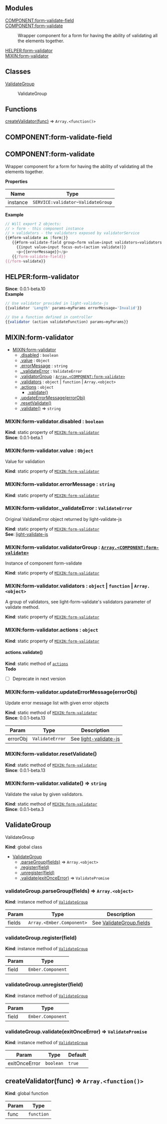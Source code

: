 ## Modules

<dl>
<dt><a href="#COMPONENT_form-validate-field">COMPONENT:form-validate-field</a></dt>
<dd></dd>
<dt><a href="#COMPONENT_form-validate">COMPONENT:form-validate</a></dt>
<dd><p>Wrapper component for a form for having the ability of validating all the elements together.</p>
</dd>
<dt><a href="#HELPER_form-validator">HELPER:form-validator</a></dt>
<dd></dd>
<dt><a href="#MIXIN_form-validator">MIXIN:form-validator</a></dt>
<dd></dd>
</dl>

## Classes

<dl>
<dt><a href="#ValidateGroup">ValidateGroup</a></dt>
<dd><p>ValidateGroup</p>
</dd>
</dl>

## Functions

<dl>
<dt><a href="#createValidator">createValidator(func)</a> ⇒ <code>Array.&lt;function()&gt;</code></dt>
<dd></dd>
</dl>

<a name="COMPONENT_form-validate-field"></a>

## COMPONENT:form-validate-field
<a name="COMPONENT_form-validate"></a>

## COMPONENT:form-validate
Wrapper component for a form for having the ability of validating all the elements together.

**Properties**

| Name | Type |
| --- | --- |
| instance | <code>SERVICE:validator~ValidateGroup</code> | 

**Example**  
```js
// Will export 2 objects:
// > form - this component instance
// > validators - the validators exposed by validatorService
{{#form-validate as |form|}}
   {{#form-validate-field group=form value=input validators=validators as |validate errorMessage|}}
     {{input value=input focus-out=(action validate)}}
     <p>{{errorMessage}}</p>
   {{/form-validate-field}}
{{/form-validate}}
```
<a name="HELPER_form-validator"></a>

## HELPER:form-validator
**Since**: 0.0.1-beta.10  
**Example**  
```js
// Use validator provided in light-validate-js
{{validator 'Length' params=myParams errorMessage='Invalid'}}

// Use a function defined in controller
{{validator (action validateFunction) params=myParams}}
```
<a name="MIXIN_form-validator"></a>

## MIXIN:form-validator

* [MIXIN:form-validator](#MIXIN_form-validator)
    * [.disabled](#MIXIN_form-validator.disabled) : <code>boolean</code>
    * [.value](#MIXIN_form-validator.value) : <code>Object</code>
    * [.errorMessage](#MIXIN_form-validator.errorMessage) : <code>string</code>
    * [._validateError](#MIXIN_form-validator._validateError) : <code>ValidateError</code>
    * [.validatorGroup](#MIXIN_form-validator.validatorGroup) : <code>[Array.&lt;COMPONENT:form-validate&gt;](#COMPONENT_form-validate)</code>
    * [.validators](#MIXIN_form-validator.validators) : <code>object</code> &#124; <code>function</code> &#124; <code>Array.&lt;object&gt;</code>
    * [.actions](#MIXIN_form-validator.actions) : <code>object</code>
        * [.validate()](#MIXIN_form-validator.actions.validate)
    * [.updateErrorMessage(errorObj)](#MIXIN_form-validator.updateErrorMessage)
    * [.resetValidate()](#MIXIN_form-validator.resetValidate)
    * [.validate()](#MIXIN_form-validator.validate) ⇒ <code>string</code>

<a name="MIXIN_form-validator.disabled"></a>

### MIXIN:form-validator.disabled : <code>boolean</code>
**Kind**: static property of <code>[MIXIN:form-validator](#MIXIN_form-validator)</code>  
**Since**: 0.0.1-beta.1  
<a name="MIXIN_form-validator.value"></a>

### MIXIN:form-validator.value : <code>Object</code>
Value for validation

**Kind**: static property of <code>[MIXIN:form-validator](#MIXIN_form-validator)</code>  
<a name="MIXIN_form-validator.errorMessage"></a>

### MIXIN:form-validator.errorMessage : <code>string</code>
**Kind**: static property of <code>[MIXIN:form-validator](#MIXIN_form-validator)</code>  
<a name="MIXIN_form-validator._validateError"></a>

### MIXIN:form-validator._validateError : <code>ValidateError</code>
Original ValdiateError object returned by light-validate-js

**Kind**: static property of <code>[MIXIN:form-validator](#MIXIN_form-validator)</code>  
**See**: [light-validate-js](https://github.com/JennieJi/light-validate-js/blob/master/API.md#ValidateError)  
<a name="MIXIN_form-validator.validatorGroup"></a>

### MIXIN:form-validator.validatorGroup : <code>[Array.&lt;COMPONENT:form-validate&gt;](#COMPONENT_form-validate)</code>
Instance of component form-validate

**Kind**: static property of <code>[MIXIN:form-validator](#MIXIN_form-validator)</code>  
<a name="MIXIN_form-validator.validators"></a>

### MIXIN:form-validator.validators : <code>object</code> &#124; <code>function</code> &#124; <code>Array.&lt;object&gt;</code>
A group of validators, see light-form-validate's validators parameter of validate method.

**Kind**: static property of <code>[MIXIN:form-validator](#MIXIN_form-validator)</code>  
<a name="MIXIN_form-validator.actions"></a>

### MIXIN:form-validator.actions : <code>object</code>
**Kind**: static property of <code>[MIXIN:form-validator](#MIXIN_form-validator)</code>  
<a name="MIXIN_form-validator.actions.validate"></a>

#### actions.validate()
**Kind**: static method of <code>[actions](#MIXIN_form-validator.actions)</code>  
**Todo**

- [ ] Deprecate in next version

<a name="MIXIN_form-validator.updateErrorMessage"></a>

### MIXIN:form-validator.updateErrorMessage(errorObj)
Update error message list with given error objects

**Kind**: static method of <code>[MIXIN:form-validator](#MIXIN_form-validator)</code>  
**Since**: 0.0.1-beta.13  

| Param | Type | Description |
| --- | --- | --- |
| errorObj | <code>ValidateError</code> | See [light-validate-js](https://github.com/JennieJi/light-validate-js/blob/master/API.md#ValidateError) |

<a name="MIXIN_form-validator.resetValidate"></a>

### MIXIN:form-validator.resetValidate()
**Kind**: static method of <code>[MIXIN:form-validator](#MIXIN_form-validator)</code>  
**Since**: 0.0.1-beta.13  
<a name="MIXIN_form-validator.validate"></a>

### MIXIN:form-validator.validate() ⇒ <code>string</code>
Validate the value by given validators.

**Kind**: static method of <code>[MIXIN:form-validator](#MIXIN_form-validator)</code>  
**Since**: 0.0.1-beta.3  
<a name="ValidateGroup"></a>

## ValidateGroup
ValidateGroup

**Kind**: global class  

* [ValidateGroup](#ValidateGroup)
    * [.parseGroup(fields)](#ValidateGroup+parseGroup) ⇒ <code>Array.&lt;object&gt;</code>
    * [.register(field)](#ValidateGroup+register)
    * [.unregister(field)](#ValidateGroup+unregister)
    * [.validate(exitOnceError)](#ValidateGroup+validate) ⇒ <code>ValidatePromise</code>

<a name="ValidateGroup+parseGroup"></a>

### validateGroup.parseGroup(fields) ⇒ <code>Array.&lt;object&gt;</code>
**Kind**: instance method of <code>[ValidateGroup](#ValidateGroup)</code>  

| Param | Type | Description |
| --- | --- | --- |
| fields | <code>Array.&lt;Ember.Component&gt;</code> | See [ValidateGroup.fields](ValidateGroup.fields) |

<a name="ValidateGroup+register"></a>

### validateGroup.register(field)
**Kind**: instance method of <code>[ValidateGroup](#ValidateGroup)</code>  

| Param | Type |
| --- | --- |
| field | <code>Ember.Component</code> | 

<a name="ValidateGroup+unregister"></a>

### validateGroup.unregister(field)
**Kind**: instance method of <code>[ValidateGroup](#ValidateGroup)</code>  

| Param | Type |
| --- | --- |
| field | <code>Ember.Component</code> | 

<a name="ValidateGroup+validate"></a>

### validateGroup.validate(exitOnceError) ⇒ <code>ValidatePromise</code>
**Kind**: instance method of <code>[ValidateGroup](#ValidateGroup)</code>  

| Param | Type | Default |
| --- | --- | --- |
| exitOnceError | <code>boolean</code> | <code>true</code> | 

<a name="createValidator"></a>

## createValidator(func) ⇒ <code>Array.&lt;function()&gt;</code>
**Kind**: global function  

| Param | Type |
| --- | --- |
| func | <code>function</code> | 

